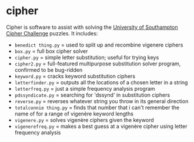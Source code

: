# cipher

Cipher is software to assist with solving the [University of Southampton Cipher Challenge](https://www.cipherchallenge.org/) puzzles. It includes:

* `benedict thing.py` = used to split up and recombine vigenere ciphers
* `box.py` = full box cipher solver
* `cipher.py`  = simple letter substitution; useful for trying keys
* `cipher2.py` = full-featured multipurpose substitution solver program, confirmed to be bug-ridden
* `keyword.py` = cracks keyword substitution ciphers
* `letterfinder.py` = outputs all the locations of a chosen letter in a string
* `letterfreq.py` = just a simple frequency analysis program
* `pdssyndicate.py` = searching for 'dssynd' in substitution ciphers
* `reverse.py` = reverses whatever string you throw in its general direction
* `totalconnie thing.py` = finds that number that i can't remember the name of for a range of vigenère keyword lengths
* `vigenere.py` = solves vigenère ciphers given the keyword
* `vigenerefreq.py` = makes a best guess at a vigenère cipher using letter frequency analysis
